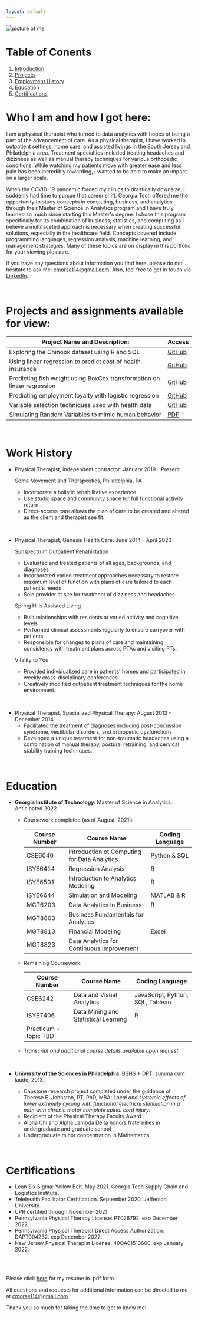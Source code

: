 ```yaml
---
layout: default
---
```

![picture of me](https://user-images.githubusercontent.com/67297242/129950181-7a3ab921-8161-41c8-b0cf-bf73238c7a36.jpg)

# Table of Conents
1. [Introduction](#intro)
2. [Projects](#projects)
3. [Employment History](#work)
4. [Education](#education)
5. [Certifications](#certs)


# Who I am and how I got here: <a name="intro"></a>
I am a physical therapist who turned to data analytics with hopes of being a part of the advancement of care. As a physical therapist, I have worked in outpatient settings, home care, and assisted livings in the South Jersey and Philadelphia area. Treatment specialties included treating headaches and dizziness as well as manual therapy techniques for various orthopedic conditions. While watching my patients move with greater ease and less pain has been incredibly rewarding, I wanted to be able to make an impact on a larger scale. 

When the COVID-19 pandemic forced my clinics to drastically downsize, I suddenly had time to pursue that career shift. Georgia Tech offered me the opportunity to study concepts in computing, business, and analytics through their Master of Science in Analytics program and I have truly learned so much since starting this Master's degree. I chose this program specifically for its combination of business, statistics, and computing as I believe a multifaceted approach is necessary when creating successful solutions, especially in the healthcare field. Concepts covered include programming languages, regression analysis, machine learning, and management strategies. Many of these topics are on display in this portfolio for your viewing pleasure.

If you have any questions about information you find here, please do not hesitate to ask me: cmorse114@gmail.com. Also, feel free to get in touch via [LinkedIn](https://www.linkedin.com/in/colleen-morse-pt-dpt-b6917269/).

<br>

# Projects and assignments available for view: <a name="projects"></a>

Project Name and Description: | Access
---|---
Exploring the Chinook dataset using R and SQL | [GitHub](https://github.com/cmcmorse/chinook)
Using linear regression to predict cost of health insurance | [GitHub](https://github.com/cmcmorse/regression1)
Predicting fish weight using BoxCox transformation on linear regression | [GitHub](https://github.com/cmcmorse/regression_fish)
Predicting employment loyalty with logistic regression | [GitHub](https://github.com/cmcmorse/logit_employment)
Variable selection techniques used with health data | [GitHub](https://github.com/cmcmorse/variable_selection)
Simulating Random Variables to mimic human behavior | <a href="https://github.com/cmcmorse/cmcmorse.github.io/blob/main/Simulating%20Random%20Variables.pdf" target="_blank">PDF</a>

<br>

# Work History <a name="work"></a>

* Physical Therapist, independent contractor: January 2019 - Present

   Soma Movement and Therapeutics, Philadelphia, PA
   * Incorporate a holistic rehabilitative experience
   * Use studio space and community space for full functional activity return
   * Direct-access care allows the plan of care to be created and altered as the client and therapist see fit.

<br> 

* Physical Therapist, Genesis Health Care: June 2014 - April 2020
  
   Sunspectrum Outpatient Rehabilitation
   * Evaluated and treated patients of all ages, backgrounds, and diagnoses
   * Incorporated varied treatment approaches necessary to restore maximum level of function with plans of care tailored to each patient's needs
   * Sole provider at site for treatment of dizziness and headaches.
   <p></p>

   Spring Hills Assisted Living
   * Built relationships with residents at varied activity and cognitive levels
   * Performed clinical assessments regularly to ensure carryover with patients
   * Responsible for changes to plans of care and maintaining consistency with treatment plans across PTAs and visiting PTs.
   <p></p>

   Vitality to You
   * Provided individualized care in patients' homes and participated in weekly cross-disciplinary conferences
   * Creatively modified outpatient treatment techniques for the home environment.
   <p></p>

<br>

* Physical Therapist, Specialized Physical Therapy: August 2013 - December 2014
   * Facilitated the treatment of diagnoses including post-concussion syndrome, vestibular disorders, and orthopedic dysfunctions
   * Developed a unique treatment for non-traumatic headaches using a combination of manual therapy, postural retraining, and cervical stability training techniques.

<br>

# Education <a name="education"></a>

* **Georgia Institute of Technology**: Master of Science in Analytics. Anticipated 2022.
   * Coursework completed (as of August, 2021):

       Course Number | Course Name | Coding Language
       ---|---|---
       CSE6040 | Introduction ot Computing for Data Analytics | Python & SQL
       ISYE6414 | Regression Analysis | R
       ISYE6501 | Introduction to Analytics Modeling | R
       ISYE6644 | Simulation and Modeling | MATLAB & R
       MGT6203 | Data Analytics in Business | R
       MGT8803 | Business Fundamentals for Analytics | 
       MGT8813 | Financial Modeling | Excel
       MGT8823 | Data Analytics for Continuous Improvement | 
    <p></p>

    * Remaining Coursework:
    
       Course Number | Course Name | Coding Language
       ---|---|---
       CSE6242 | Data and Visual Analytics | JavaScript, Python, SQL, Tableau
       ISYE7406 | Data Mining and Statistical Learning | R
       | Practicum - topic TBD | 

    * *Transcript and additional course details available upon request.*

<br>

* **University of the Sciences in Philadelphia**: BSHS + DPT, summa cum laude, 2013.

   * Capstone research project completed under the guidance of Therese E. Johnston, PT, PhD, MBA: *Local and systemic effects of lower extremity cycling with functional electrical stimulation in a man with chronic motor complete spinal cord injury.*
   * Recipient of the Physical Therapy Faculty Award
   * Alpha Chi and Alpha Lambda Delta honors fraternities in undergraduate and graduate school
   * Undergraduate minor concentration in Mathematics.

<br>

# Certifications <a name="certs"></a>

* Lean Six Sigma: Yellow Belt. May 2021. Georgia Tech Supply Chain and Logistics Institute.
* Telehealth Facilitator Certification. September 2020. Jefferson University.
* CPR certified through November 2021.
* Pennsylvania Physical Therapy License: PT026792. exp December 2022.
* Pennsylvania Physical Therapist Direct Access Authorization: DAPT004232. exp December 2022.
* New Jersey Physical Therapist License: 40QA01513600. exp January 2022.

<br><br>

Please click <a href="https://github.com/cmcmorse/cmcmorse.github.io/blob/main/Resume.pdf" target="_blank">here</a> for my resume in .pdf form.

All questions and requests for additional information can be directed to me at cmorse114@gmail.com.

Thank you so much for taking the time to get to know me!